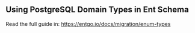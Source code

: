 ## Using PostgreSQL Domain Types in Ent Schema

Read the full guide in: https://entgo.io/docs/migration/enum-types